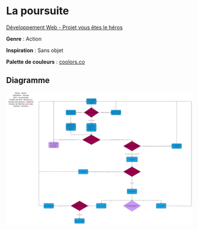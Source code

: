 # La poursuite
[Développement Web - Projet vous êtes le héros](https://smnarnold.com/projets/vous-etes-le-heros)

**Genre** : Action

**Inspiration** : Sans objet

**Palette de couleurs** : [coolors.co](https://coolors.co/17172b-cfd4fa-ffffff-060328-243d61-010321)

## Diagramme 

![Diagramme](/assets/schema.png)




